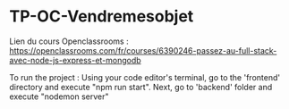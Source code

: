 # TP-OC-Vendremesobjet

Lien du cours Openclassrooms : https://openclassrooms.com/fr/courses/6390246-passez-au-full-stack-avec-node-js-express-et-mongodb

To run the project : 
Using your code editor's terminal, go to the 'frontend' directory and execute "npm run start".
Next, go to 'backend' folder and execute "nodemon server"
